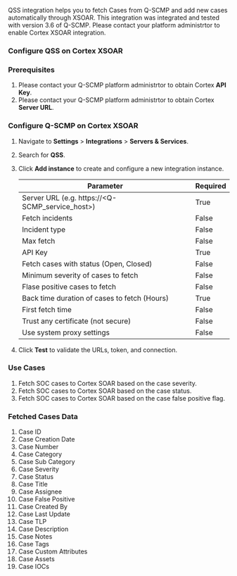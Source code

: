 QSS integration helps you to fetch Cases from Q-SCMP and add new cases automatically through XSOAR.
This integration was integrated and tested with version 3.6 of Q-SCMP. Please contact your platform administrtor to enable Cortex XSOAR integration. 

### Configure QSS on Cortex XSOAR

### Prerequisites

1. Please contact your Q-SCMP platform administrtor to obtain Cortex **API Key**. 
2. Please contact your Q-SCMP platform administrtor to obtain Cortex **Server URL**. 


### Configure Q-SCMP on Cortex XSOAR

1. Navigate to **Settings** > **Integrations** > **Servers & Services**.
2. Search for **QSS**.
3. Click **Add instance** to create and configure a new integration instance.

    | **Parameter** | **Required** |
    | --- | --- |
    | Server URL (e.g. https://<Q-SCMP_service_host>) | True |
    | Fetch incidents | False |
    | Incident type | False |
    | Max fetch | False |
    | API Key | True |
    | Fetch cases with status (Open, Closed) | False |
    | Minimum severity of cases to fetch | False |
    | Flase positive cases to fetch | False |
    | Back time duration of cases to fetch (Hours) | True |
    | First fetch time | False |
    | Trust any certificate (not secure) | False |
    | Use system proxy settings | False |

5. Click **Test** to validate the URLs, token, and connection.

### Use Cases

1. Fetch SOC cases to Cortex SOAR based on the case severity.
2. Fetch SOC cases to Cortex SOAR based on the case status.
3. Fetch SOC cases to Cortex SOAR based on the case false positive flag.

### Fetched Cases Data

1. Case ID
2. Case Creation Date
3. Case Number
4. Case Category
5. Case Sub Category
6. Case Severity
7. Case Status
8. Case Title
9. Case Assignee
10. Case False Positive
11. Case Created By
12. Case Last Update
13. Case TLP
14. Case Description
15. Case Notes
16. Case Tags
17. Case Custom Attributes
18. Case Assets
19. Case IOCs

